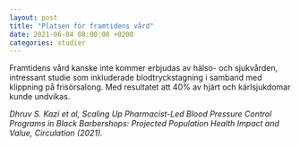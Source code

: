 ```yaml
---
layout: post
title: "Platsen för framtidens vård"
date: 2021-06-04 08:00:00 +0200
categories: studier
---
```

Framtidens vård kanske inte kommer erbjudas av hälso- och sjukvården, intressant studie som inkluderade blodtryckstagning i samband med klippning på frisörsalong. Med resultatet att 40% av hjärt och kärlsjukdomar kunde undvikas.

_Dhruv S. Kazi et al, Scaling Up Pharmacist-Led Blood Pressure Control Programs in Black Barbershops: Projected Population Health Impact and Value, Circulation (2021)._